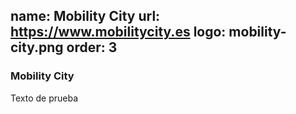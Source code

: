 name: Mobility City
url: https://www.mobilitycity.es
logo: mobility-city.png
order: 3
----
### Mobility City

Texto de prueba
